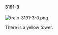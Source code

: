 #### 3191-3
![train-3191-3-0.png](https://github.com/lil-lab/nlvr/raw/master/nlvr/train/images/10/train-3191-3-0.png "train-3191-3-0.png")

There is a yellow tower.